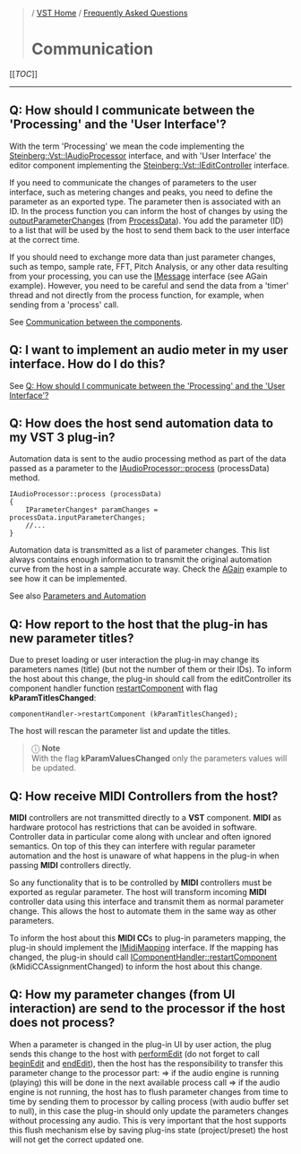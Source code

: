 >/ [VST Home](../../Index.md) / [Frequently Asked Questions](../FAQ/Index.md)
>
># Communication

[[_TOC_]]

---

## Q: How should I communicate between the 'Processing' and the 'User Interface'?

With the term 'Processing' we mean the code implementing the [Steinberg::Vst::IAudioProcessor](https://steinbergmedia.github.io/vst3_doc/vstinterfaces/classSteinberg_1_1Vst_1_1IAudioProcessor.html) interface, and with 'User Interface' the editor component implementing the [Steinberg::Vst::IEditController](https://steinbergmedia.github.io/vst3_doc/vstinterfaces/classSteinberg_1_1Vst_1_1IEditController.html) interface.

If you need to communicate the changes of parameters to the user interface, such as metering changes and peaks, you need to define the parameter as an exported type. The parameter then is associated with an ID. In the process function you can inform the host of changes by using the [outputParameterChanges](https://steinbergmedia.github.io/vst3_doc/vstinterfaces/structSteinberg_1_1Vst_1_1ProcessData.html#af08c4f7dfd9e456cc98ba0eb325993ae) (from [ProcessData](https://steinbergmedia.github.io/vst3_doc/vstinterfaces/structSteinberg_1_1Vst_1_1ProcessData.html)). You add the parameter (ID) to a list that will be used by the host to send them back to the user interface at the correct time.

If you should need to exchange more data than just parameter changes, such as tempo, sample rate, FFT, Pitch Analysis, or any other data resulting from your processing, you can use the [IMessage](https://steinbergmedia.github.io/vst3_doc/vstinterfaces/classSteinberg_1_1Vst_1_1IMessage.html) interface (see AGain example). However, you need to be careful and send the data from a 'timer' thread and not directly from the process function, for example, when sending from a 'process' call.

See [Communication between the components](../Technical+Documentation/API+Documentation/Index.md#communication-between-the-components).

## Q: I want to implement an audio meter in my user interface. How do I do this?

See [Q: How should I communicate between the 'Processing' and the 'User Interface'?](#q-how-should-i-communicate-between-the-processing-and-the-user-interface)

## Q: How does the host send automation data to my VST 3 plug-in?

Automation data is sent to the audio processing method as part of the data passed as a parameter to the [IAudioProcessor::process](https://steinbergmedia.github.io/vst3_doc/vstinterfaces/classSteinberg_1_1Vst_1_1IAudioProcessor.html#a6b98eb31cf38ba96a28b303c13c64e13) (processData) method.

```
IAudioProcessor::process (processData)
{
    IParameterChanges* paramChanges = processData.inputParameterChanges;
    //...
}
```

Automation data is transmitted as a list of parameter changes. This list always contains enough information to transmit the original automation curve from the host in a sample accurate way. Check the [AGain](../What+is+the+VST+3+SDK/Plug-in+Examples.md#again) example to see how it can be implemented.

See also [Parameters and Automation](../Technical+Documentation/Parameters+Automation/Index.md)

## Q: How report to the host that the plug-in has new parameter titles?

Due to preset loading or user interaction the plug-in may change its parameters names (title) (but not the number of them or their IDs). To inform the host about this change, the plug-in should call from the editController its component handler function [restartComponent](https://steinbergmedia.github.io/vst3_doc/vstinterfaces/classSteinberg_1_1Vst_1_1IComponentHandler.html#a1f283573728cf0807224c5ebdf3ec3a6) with flag **kParamTitlesChanged**:

```
componentHandler->restartComponent (kParamTitlesChanged);
```

The host will rescan the parameter list and update the titles.

>ⓘ **Note**<br>
>With the flag **kParamValuesChanged** only the parameters values will be updated.


## Q: How receive MIDI Controllers from the host?

**MIDI** controllers are not transmitted directly to a **VST** component. **MIDI** as hardware protocol has restrictions that can be avoided in software. Controller data in particular come along with unclear and often ignored semantics. On top of this they can interfere with regular parameter automation and the host is unaware of what happens in the plug-in when passing **MIDI** controllers directly.

So any functionality that is to be controlled by **MIDI** controllers must be exported as regular parameter. The host will transform incoming **MIDI** controller data using this interface and transmit them as normal parameter change. This allows the host to automate them in the same way as other parameters.

To inform the host about this **MIDI CC**s to plug-in parameters mapping, the plug-in should implement the [IMidiMapping](https://steinbergmedia.github.io/vst3_doc/vstinterfaces/classSteinberg_1_1Vst_1_1IMidiMapping.html) interface.
If the mapping has changed, the plug-in should call [IComponentHandler::restartComponent](https://steinbergmedia.github.io/vst3_doc/vstinterfaces/classSteinberg_1_1Vst_1_1IComponentHandler.html#a1f283573728cf0807224c5ebdf3ec3a6) (kMidiCCAssignmentChanged) to inform the host about this change.

## Q: How my parameter changes (from UI interaction) are send to the processor if the host does not process?

When a parameter is changed in the plug-in UI by user action, the plug sends this change to the host with [performEdit](https://steinbergmedia.github.io/vst3_doc/vstinterfaces/classSteinberg_1_1Vst_1_1IComponentHandler.html#a135d4e76355ef0ba0a4162a0546d5f93) (do not forget to call [beginEdit](https://steinbergmedia.github.io/vst3_doc/vstinterfaces/classSteinberg_1_1Vst_1_1IComponentHandler.html#a8456ad739430267a12dda11a53fe9223) and [endEdit](https://steinbergmedia.github.io/vst3_doc/vstinterfaces/classSteinberg_1_1Vst_1_1IComponentHandler.html#ae380206486b11f000cad7c0d9b6e877c)), then the host has the responsibility to transfer this parameter change to the processor part: => if the audio engine is running (playing) this will be done in the next available process call => if the audio engine is not running, the host has to flush parameter changes from time to time by sending them to processor by calling process (with audio buffer set to null), in this case the plug-in should only update the parameters changes without processing any audio. This is very important that the host supports this flush mechanism else by saving plug-ins state (project/preset) the host will not get the correct updated one.